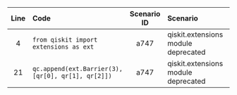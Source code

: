 | Line | Code | Scenario ID | Scenario | Artifact | Refactoring |
| :--: | :--- | :---------: | :------- | :------- | :---------- |
| 4 | `from qiskit import extensions as ext` | a747 | qiskit.extensions module deprecated | qiskit.extensions | `from qiskit.circuit.library import Barrier` |
| 21 | `qc.append(ext.Barrier(3), [qr[0], qr[1], qr[2]])` | a747 | qiskit.extensions module deprecated | qiskit.extensions | `qc.append(Barrier(3), [qr[0], qr[1], qr[2]])` |